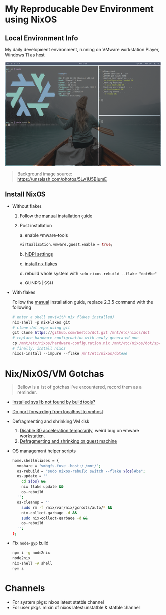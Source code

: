 # My Reproducable Dev Environment using NixOS

## Local Environment Info

My daily development environment, running on VMware workstation Player, Windows 11 as host

![screenshot](./screenshot.png)

> Background image source: https://unsplash.com/photos/5Lw1U5BIumE

## Install NixOS

- Without flakes

    1. Follow the [manual](https://nixos.org/manual/nixos/stable/index.html) installation guide

    2. Post installation

        a. enable vmware-tools

        ```nix
        virtualisation.vmware.guest.enable = true;
        ```
            
        b. [hiDPI settings](https://nixos.wiki/wiki/Xorg)
        
        c. [install nix flakes](https://nixos.wiki/wiki/Flakes)
        
        d. rebuild whole system with `sudo nixos-rebuild --flake "dot#be"`
        
        e. GUNPG | SSH
        
- With flakes
  
  Follow the [manual](https://nixos.org/manual/nixos/stable/index.html) installation guide, replace 2.3.5 command with the following
  
    ```nix
    # enter a shell env(with nix flakes installed)
    nix-shell -p nixFlakes git
    # clone dot repo using git
    git clone https://github.com/beetcb/dot.git /mnt/etc/nixos/dot
    # replace hardware configruation with newly generated one
    cp /mnt/etc/nixos/hardware-configuration.nix /mnt/etc/nixos/dot/sp-hardware.nix
    # finally, install nixos
    nixos-install --impure --flake /mnt/etc/nixos/dot#be
    ```

# Nix/NixOS/VM Gotchas

> Bellow is a list of gotchas I've encountered, record them as a reminder.

- [Installed sys lib not found by build tools?](https://nixos.wiki/wiki/FAQ/I_installed_a_library_but_my_compiler_is_not_finding_it._Why%3F)
- [Do port forwarding from localhost to vmhost](https://linuxize.com/post/how-to-setup-ssh-tunneling/)
- Defragmenting and shrinking VM disk

    1. [Disable 3D acceleration temporarily](https://communities.vmware.com/t5/VMware-Workstation-Pro/ISBRendererComm-Lost-connection-to-mksSandbox-and-MKS/td-p/2838888), weird bug on vmware workstation.
    2. [Defragmenting and shrinking on guest machine](https://superuser.com/a/1116213)
- OS management helper scripts
    ```bash
    home.shellAliases = {
      vmshare = "vmhgfs-fuse .host:/ /mnt/";
      os-rebuild = "sudo nixos-rebuild switch --flake ${os}#be";
      os-update = ''
        cd ${os} &&
        nix flake update &&
        os-rebuild
      '';
      os-cleanup = ''
        sudo rm -f /nix/var/nix/gcroots/auto/* &&
        nix-collect-garbage -d &&
        sudo nix-collect-garbage -d &&
        os-rebuild
      '';
    };
    ```
- Fix `node-gyp` build
    ```bash
    npm i -g node2nix
    node2nix
    nix-shell -A shell
    npm i
    ```
# Channels
- For system pkgs: nixos latest statble channel
- For user pkgs: mixin of nixos latest unstatble & statble channel

